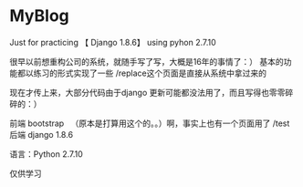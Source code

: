 # MyBlog
Just for practicing 【 Django 1.8.6】  using pyhon 2.7.10

很早以前想重构公司的系统，就随手写了写，大概是16年的事情了：）
基本的功能都以练习的形式实现了一些
/replace这个页面是直接从系统中拿过来的

现在才传上来，大部分代码由于django 更新可能都没法用了，而且写得也零零碎碎的：）

前端  bootstrap   （原本是打算用这个的。。）啊，事实上也有一个页面用了 /test
后端  django 1.8.6

语言：Python 2.7.10

仅供学习
